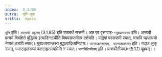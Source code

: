 ```yaml
---
index:  4.1.90
sutra:  यूनि लुक्
vritti:  nyasa
---
```


`यूनि` इति। `व्यत्ययो बहुलम्` (3.1.85) इति षष्ठ्यर्थे सप्तमी। अत एव वृत्तावाह--`युवप्रत्ययस्य` इति। अजादौ प्रत्यये विवक्षिते बुद्धिस्य इत्यादिनाऽचीति विषयसप्तमीत्वं दर्शयति। यद्येषां परसप्तमी स्यात्, यत्रापि च्छप्रत्ययो नेष्यते तत्रापि स्यात्। युवप्रत्ययान्तस्य बुद्धत्वादित्यभिप्रायः।
`फाण्टाहृतरूप्यम्, फाण्टाहृतमयम्` इति। यद्यत्र लुक् स्यात्, फाण्टाहृतरूप्यं फाण्टाहृतमयमिति न स्यात्। `भागवित्तिकीयम्` इति। प्राक्क्रीतीयच्छः (5.1.1) पू्ववत्।।

